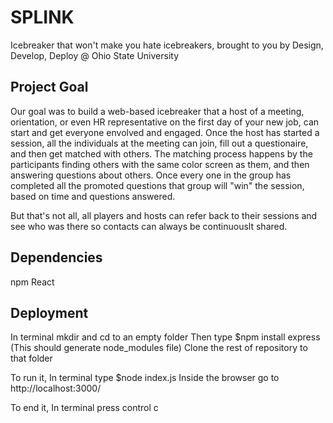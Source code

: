 # SPLINK

Icebreaker that won't make you hate icebreakers, brought to you by Design, Develop, Deploy @ Ohio State University


## Project Goal

Our goal was to build a web-based icebreaker that a host of a meeting, orientation, or even HR representative on the first day of your new job, can start and get everyone envolved and engaged. Once the host has started a session, all the individuals at the meeting can join, fill out a questionaire, and then get matched with others. The matching process happens by the participants finding others with the same color screen as them, and then answering questions about others. Once every one in the group has completed all the promoted questions that group will "win" the session, based on time and questions answered. 

But that's not all, all players and hosts can refer back to their sessions and see who was there so contacts can always be continuouslt shared.

## Dependencies

npm
React 

## Deployment
In terminal mkdir and cd to an empty folder
Then type $npm install express 
(This should generate node_modules file)
Clone the rest of repository to that folder

To run it,
In terminal type $node index.js
Inside the browser go to http://localhost:3000/

To end it,
In terminal press control c
